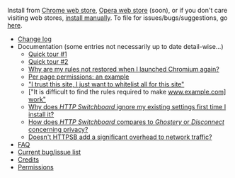 Install from [Chrome web store](https://chrome.google.com/webstore/detail/http-switchboard/mghdpehejfekicfjcdbfofhcmnjhgaag), [Opera web store](https://addons.opera.com/en-gb/extensions/) (soon), or if you don't care visiting web stores, [install manually](https://github.com/gorhill/httpswitchboard/tree/master/dist). To file for issues/bugs/suggestions, go [here](https://github.com/gorhill/httpswitchboard/issues).

- [Change log](wiki/Change-log)
- Documentation (some entries not necessarily up to date detail-wise...)
    * [Quick tour #1](wiki/Quick-tour-%231%3A-1-of-7)
    * [Quick tour #2](wiki/Quick-tour-%232%3A-1-of-3)
    * [Why are my rules not restored when I launched Chromium again?](https://github.com/gorhill/httpswitchboard/wiki/Why-are-my-rules-not-restored-when-I-launched-Chromium-again%3F)
    * [Per page permissions: an example](wiki/Per-page-permissions:-an-example)
    * ["I trust this site, I just want to whitelist all for this site"](wiki/Whitelist-all-by-default-for-a-site-you-trust)
    * ["It is difficult to find the rules required to make [www.example.com] work"](/gorhill/httpswitchboard/wiki/Finding-rules-required-to-make-%5Bwww.example.com%5D-work)
    * [Why does *HTTP Switchboard* ignore my existing settings first time I install it?](https://github.com/gorhill/httpswitchboard/wiki/Why-does-HTTP-Switchboard-ignore-my-existing-settings-first-time-I-install-it%3F)
    * [How does *HTTP Switchboard* compares to *Ghostery* or *Disconnect* concerning privacy?](https://github.com/gorhill/httpswitchboard/wiki/How-does-HTTP-Switchboard-compares-to-Ghostery-or-Disconnect-concerning-privacy%3F)
    * [Doesn't HTTPSB add a significant overhead to network traffic?](https://github.com/gorhill/httpswitchboard/wiki/Doesn't-HTTPSB-add-a-significant-overhead-to-network-traffic%3F)
- [FAQ](wiki/FAQ)
- [Current bug/issue list](/gorhill/httpswitchboard/issues?state=open)
- [Credits](wiki/Credits)
- [Permissions](wiki/Permissions)